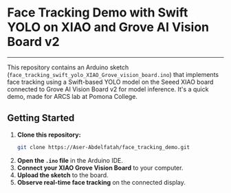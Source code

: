 # Face Tracking Demo with Swift YOLO on XIAO and Grove AI Vision Board v2

---
This repository contains an Arduino sketch (`face_tracking_swift_yolo_XIAO_Grove_vision_board.ino`) that implements face tracking using a Swift-based YOLO model on the Seeed XIAO board connected to Grove AI Vision Board v2 for model inference. It's a quick demo, made for ARCS lab at Pomona College.

## Getting Started

1. **Clone this repository:**
   ```bash
   git clone https://Aser-Abdelfatah/face_tracking_demo.git
   ```
2. **Open the `.ino` file** in the Arduino IDE.
3. **Connect your XIAO Grove Vision Board** to your computer.
4. **Upload the sketch** to the board.
5. **Observe real-time face tracking** on the connected display.

